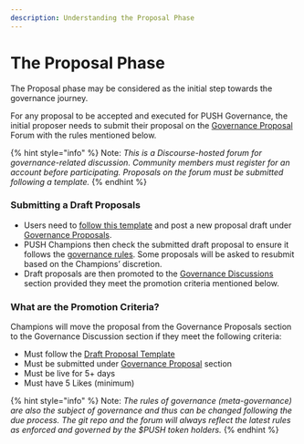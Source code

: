 ```yaml
---
description: Understanding the Proposal Phase
---
```


# The Proposal Phase

The Proposal phase may be considered as the initial step towards the governance journey.

For any proposal to be accepted and executed for PUSH Governance, the initial proposer needs to submit their proposal on the [Governance Proposal](https://gov.epns.io/c/governance-proposals/8) Forum with the rules mentioned below.

{% hint style="info" %}
Note: _This is a Discourse-hosted forum for governance-related discussion. Community members must register for an account before participating. Proposals on the forum must be submitted following a template._
{% endhint %}

### Submitting a Draft Proposals

* Users need to [follow this template](https://github.com/ethereum-push-notification-service/governance/blob/main/draft-proposal-template.md) and post a new proposal draft under [Governance Proposals](https://gov.epns.io/c/governance-proposals/8).
* PUSH Champions then check the submitted draft proposal to ensure it follows the [governance rules](https://github.com/ethereum-push-notification-service/governance/blob/main/governance-rules.md). Some proposals will be asked to resubmit based on the Champions’ discretion.
* Draft proposals are then promoted to the [Governance Discussions](https://gov.epns.io/c/governance-discussions/5) section provided they meet the promotion criteria mentioned below.

### What are the Promotion Criteria?

Champions will move the proposal from the Governance Proposals section to the Governance Discussion section if they meet the following criteria:

* Must follow the [Draft Proposal Template](https://github.com/ethereum-push-notification-service/governance/blob/main/draft-proposal-template.md)
* Must be submitted under [Governance Proposal](https://gov.epns.io/c/proposals-lobby/8) section
* Must be live for 5+ days
* Must have 5 Likes (minimum)

{% hint style="info" %}
Note: _The rules of governance (meta-governance) are also the subject of governance and thus can be changed following the due process. The git repo and the forum will always reflect the latest rules as enforced and governed by the $PUSH token holders._
{% endhint %}
